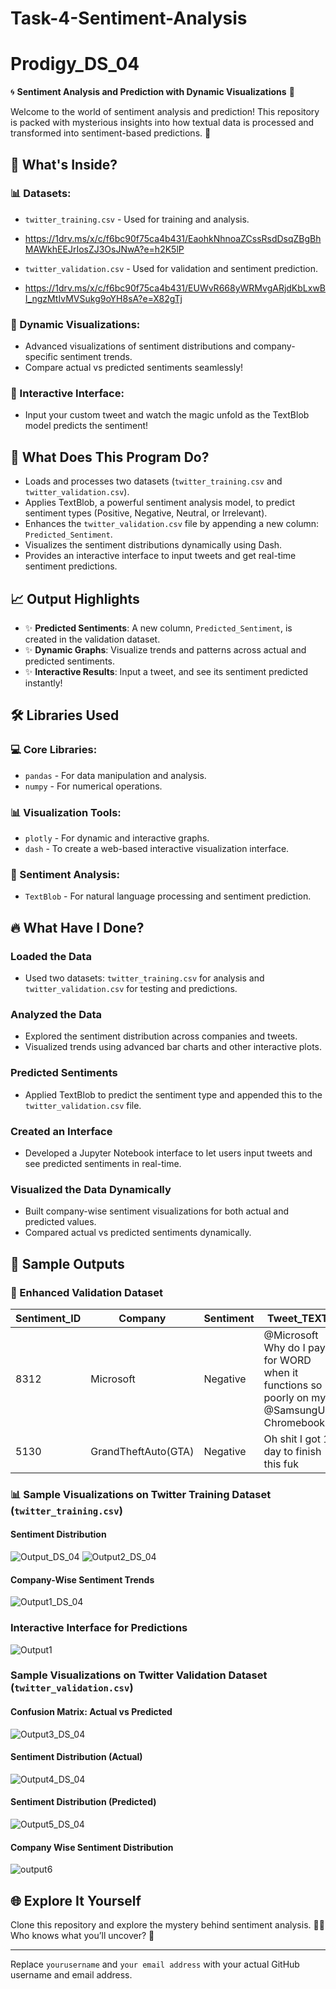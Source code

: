 # Task-4-Sentiment-Analysis
# Prodigy_DS_04

🌀 **Sentiment Analysis and Prediction with Dynamic Visualizations** 🌟

Welcome to the world of sentiment analysis and prediction! This repository is packed with mysterious insights into how textual data is processed and transformed into sentiment-based predictions. 🚀

## 🧩 What's Inside?

### 📊 Datasets:
- `twitter_training.csv` - Used for training and analysis.

- https://1drv.ms/x/c/f6bc90f75ca4b431/EaohkNhnoaZCssRsdDsqZBgBhMAWkhEEJrIosZJ3OsJNwA?e=h2K5lP

- `twitter_validation.csv` - Used for validation and sentiment prediction.

- https://1drv.ms/x/c/f6bc90f75ca4b431/EUWvR668yWRMvgARjdKbLxwBI_ngzMtIvMVSukg9oYH8sA?e=X82gTj

### 🎨 Dynamic Visualizations:
- Advanced visualizations of sentiment distributions and company-specific sentiment trends.
- Compare actual vs predicted sentiments seamlessly!

### 🔮 Interactive Interface:
- Input your custom tweet and watch the magic unfold as the TextBlob model predicts the sentiment!

## 🤔 What Does This Program Do?
- Loads and processes two datasets (`twitter_training.csv` and `twitter_validation.csv`).
- Applies TextBlob, a powerful sentiment analysis model, to predict sentiment types (Positive, Negative, Neutral, or Irrelevant).
- Enhances the `twitter_validation.csv` file by appending a new column: `Predicted_Sentiment`.
- Visualizes the sentiment distributions dynamically using Dash.
- Provides an interactive interface to input tweets and get real-time sentiment predictions.

## 📈 Output Highlights
- ✨ **Predicted Sentiments**: A new column, `Predicted_Sentiment`, is created in the validation dataset.
- ✨ **Dynamic Graphs**: Visualize trends and patterns across actual and predicted sentiments.
- ✨ **Interactive Results**: Input a tweet, and see its sentiment predicted instantly!

## 🛠 Libraries Used
### 💻 Core Libraries:
- `pandas` - For data manipulation and analysis.
- `numpy` - For numerical operations.

### 📊 Visualization Tools:
- `plotly` - For dynamic and interactive graphs.
- `dash` - To create a web-based interactive visualization interface.

### 🤖 Sentiment Analysis:
- `TextBlob` - For natural language processing and sentiment prediction.

## 🔥 What Have I Done?
### Loaded the Data
- Used two datasets: `twitter_training.csv` for analysis and `twitter_validation.csv` for testing and predictions.

### Analyzed the Data
- Explored the sentiment distribution across companies and tweets.
- Visualized trends using advanced bar charts and other interactive plots.

### Predicted Sentiments
- Applied TextBlob to predict the sentiment type and appended this to the `twitter_validation.csv` file.

### Created an Interface
- Developed a Jupyter Notebook interface to let users input tweets and see predicted sentiments in real-time.

### Visualized the Data Dynamically
- Built company-wise sentiment visualizations for both actual and predicted values.
- Compared actual vs predicted sentiments dynamically.

## 🌟 Sample Outputs
### 📄 Enhanced Validation Dataset
| Sentiment_ID | Company | Sentiment | Tweet_TEXT | Predicted_Sentiment |
|--------------|---------|-----------|------------|---------------------|
| 8312         | Microsoft | Negative | @Microsoft Why do I pay for WORD when it functions so poorly on my @SamsungUS Chromebook? | Negative |
| 5130         | GrandTheftAuto(GTA) | Negative | Oh shit I got 1 day to finish this fuk | Negative |

### 📊 Sample Visualizations on Twitter Training Dataset (`twitter_training.csv`)
#### Sentiment Distribution
![Output_DS_04](Output_DS_04.png)
![Output2_DS_04](Output2_DS_04.png)

#### Company-Wise Sentiment Trends
![Output1_DS_04](Output1_DS_04.png)

### Interactive Interface for Predictions
![Output1](Output1.png)

### Sample Visualizations on Twitter Validation Dataset (`twitter_validation.csv`)
#### Confusion Matrix: Actual vs Predicted
![Output3_DS_04](Output3_DS_04.png)

#### Sentiment Distribution (Actual)
![Output4_DS_04](Output4_DS_04.png)

#### Sentiment Distribution (Predicted)
![Output5_DS_04](Output5_DS_04.png)

#### Company Wise Sentiment Distribution
![output6](output6.png)

## 🌐 Explore It Yourself
Clone this repository and explore the mystery behind sentiment analysis. 🕵️‍♂️ Who knows what you’ll uncover? 🌟

---

Replace `yourusername` and `your email address` with your actual GitHub username and email address.
